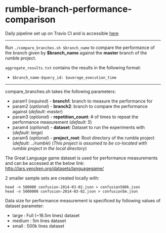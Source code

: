 # rumble-branch-performance-comparison

Daily pipeline set up on Travis CI and is accessible [here](https://travis-ci.org/CanBerker/rumble-branch-performance-comparison/builds)  

----------------

Run `./compare_branches.sh $branch_name` to compare the performance of the branch given by **$branch_name** against the **master** branch of the rumble project.  
  
`aggregate_results.txt` contains the results in the following format: 
- `$branch_name-$query_id: $average_execution_time`
 
  	
----------------
 
compare_branches.sh takes the following parameters:
- param1 (_required_) - **branch1**: branch to measure the performance for
- param2 (_optional_) - **branch2**: branch to compare the performance against (_default: master_)
- param3 (_optional_) - **repetition_count**: \# of times to repeat the performance measurement (_default: 5_)
- param4 (_optional_) - **dataset**: Dataset to run the experiments with (_default: large_)
- param5 (_optional_) - **project_root**: Root directory of the rumble project (_default: ../rumble_) (_This project is assumed to be co-located with rumble project in the local directory_) 

The Great Language game dataset is used for performance measurements and can be accessed at the below link:
http://lars.yencken.org/datasets/languagegame/

2 smaller sample sets are created locally with:  
```
head -n 500000 confusion-2014-03-02.json > confusion500k.json  
head -n 5000000 confusion-2014-03-02.json > confusion5m.json  
```

Data size for performance measurement is specificed by following values of dataset parameter:  
- large : Full (~16.5m lines) dataset
- medium : 5m lines dataset
- small : 500k lines dataset
